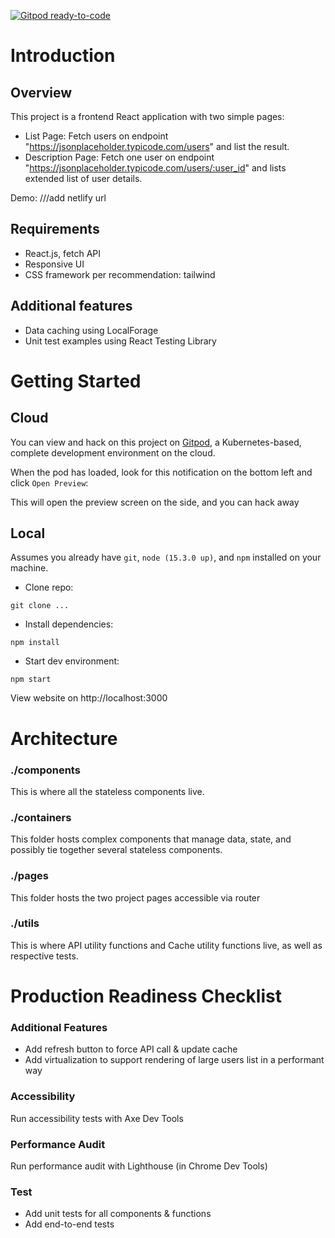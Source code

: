 [![Gitpod ready-to-code](https://img.shields.io/badge/Gitpod-ready--to--code-blue?logo=gitpod)](https://gitpod.io/#https://github.com/scmaia/Billdr_front)

# Introduction

## Overview
This project is a frontend React application with two simple pages:
- List Page: Fetch users on endpoint "https://jsonplaceholder.typicode.com/users" and list the result.
- Description Page: Fetch one user on endpoint "https://jsonplaceholder.typicode.com/users/:user_id" and lists extended list of user details.

Demo: ///add netlify url

## Requirements
- React.js, fetch API
- Responsive UI
- CSS framework per recommendation: tailwind

## Additional features
- Data caching using LocalForage
- Unit test examples using React Testing Library

# Getting Started

## Cloud

You can view and hack on this project on [Gitpod](https://gitpod.io/#https://github.com/scmaia/Billdr_front), a Kubernetes-based, complete development environment on the cloud.

When the pod has loaded, look for this notification on the bottom left and click `Open Preview`:


This will open the preview screen on the side, and you can hack away



## Local

Assumes you already have `git`, `node (15.3.0 up)`, and `npm` installed on your machine.

- Clone repo:

```
git clone ...
```

- Install dependencies:

```
npm install
```

- Start dev environment:

```
npm start
```

View website on http://localhost:3000


# Architecture


### ./components

This is where all the stateless components live.

### ./containers

This folder hosts complex components that manage data, state, and possibly tie together several stateless components.

### ./pages

This folder hosts the two project pages accessible via router

### ./utils

This is where API utility functions and Cache utility functions live, as well as respective tests.

# Production Readiness Checklist

### Additional Features

- Add refresh button to force API call & update cache
- Add virtualization to support rendering of large users list in a performant way

### Accessibility

Run accessibility tests with Axe Dev Tools

### Performance Audit

Run performance audit with Lighthouse (in Chrome Dev Tools)

### Test

- Add unit tests for all components & functions
- Add end-to-end tests 
